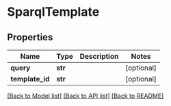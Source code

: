 # SparqlTemplate

## Properties
Name | Type | Description | Notes
------------ | ------------- | ------------- | -------------
**query** | **str** |  | [optional] 
**template_id** | **str** |  | [optional] 

[[Back to Model list]](../../README.md#documentation-for-models) [[Back to API list]](../../README.md#documentation-for-api-endpoints) [[Back to README]](../../README.md)


